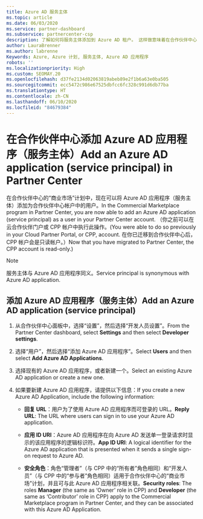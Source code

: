 ```yaml
---
title: Azure AD 服务主体
ms.topic: article
ms.date: 06/03/2020
ms.service: partner-dashboard
ms.subservice: partnercenter-csp
description: 了解如何将服务主体添加到 Azure AD 租户。 这样做意味着在合作伙伴中心添加 Azure AD 应用程序（服务主体）。
author: LauraBrenner
ms.author: labrenne
Keywords: Azure, Azure 计划, 服务主体, Azure AD 应用程序
robots: ''
ms.localizationpriority: High
ms.custom: SEOMAY.20
ms.openlocfilehash: d37fe2134d02063819abeb89e2f1b6a63e0ba505
ms.sourcegitcommit: ecc5472c986e67525dbfcc6fc328c991d6db77ba
ms.translationtype: HT
ms.contentlocale: zh-CN
ms.lasthandoff: 06/10/2020
ms.locfileid: "84679384"
---
```

# <a name="add-an-azure-ad-application-service-principal-in-partner-center"></a><span data-ttu-id="6493c-105">在合作伙伴中心添加 Azure AD 应用程序（服务主体）</span><span class="sxs-lookup"><span data-stu-id="6493c-105">Add an Azure AD application (service principal) in Partner Center</span></span>

<span data-ttu-id="6493c-106">在合作伙伴中心的“商业市场”计划中，现在可以将 Azure AD 应用程序（服务主体）添加为合作伙伴中心帐户中的用户。</span><span class="sxs-lookup"><span data-stu-id="6493c-106">In the Commercial Marketplace program in Partner Center, you are now able to add an Azure AD application (service principal) as a user in your Partner Center account.</span></span> <span data-ttu-id="6493c-107">（你之前可以在云合作伙伴门户或 CPP 帐户中执行此操作。</span><span class="sxs-lookup"><span data-stu-id="6493c-107">(You were able to do so previously in your Cloud Partner Portal, or CPP, account.</span></span> <span data-ttu-id="6493c-108">在你已迁移到合作伙伴中心后，CPP 帐户会是只读帐户。）</span><span class="sxs-lookup"><span data-stu-id="6493c-108">Now that you have migrated to Partner Center, the CPP account is read-only.)</span></span>
 
>[!Note] 
><span data-ttu-id="6493c-109">服务主体与 Azure AD 应用程序同义。</span><span class="sxs-lookup"><span data-stu-id="6493c-109">Service principal is synonymous with Azure AD application.</span></span>

## <a name="add-an-azure-ad-application-service-principal"></a><span data-ttu-id="6493c-110">添加 Azure AD 应用程序（服务主体）</span><span class="sxs-lookup"><span data-stu-id="6493c-110">Add an Azure AD application (service principal)</span></span>

1. <span data-ttu-id="6493c-111">从合作伙伴中心面板中，选择“设置”，然后选择“开发人员设置”。</span><span class="sxs-lookup"><span data-stu-id="6493c-111">From the Partner Center dashboard, select **Settings** and then select **Developer settings**.</span></span>

2. <span data-ttu-id="6493c-112">选择“用户”，然后选择“添加 Azure AD 应用程序”。</span><span class="sxs-lookup"><span data-stu-id="6493c-112">Select **Users** and then select **Add Azure AD Applications**.</span></span>

3. <span data-ttu-id="6493c-113">选择现有的 Azure AD 应用程序，或者新建一个。</span><span class="sxs-lookup"><span data-stu-id="6493c-113">Select an existing Azure AD application or create a new one.</span></span>

4. <span data-ttu-id="6493c-114">如果要新建 Azure AD 应用程序，请提供以下信息：</span><span class="sxs-lookup"><span data-stu-id="6493c-114">If you create a new Azure AD Application, include the following information:</span></span>  

   - <span data-ttu-id="6493c-115">**回复 URL**：用户为了使用 Azure AD 应用程序而可登录的 URL。</span><span class="sxs-lookup"><span data-stu-id="6493c-115">**Reply URL**: The URL where users can sign in to use your Azure AD application.</span></span>

   - <span data-ttu-id="6493c-116">**应用 ID URI**：Azure AD 应用程序在向 Azure AD 发送单一登录请求时显示的该应用程序的逻辑标识符。</span><span class="sxs-lookup"><span data-stu-id="6493c-116">**App ID URI**: A logical identifier for the Azure AD application that is presented when it sends a single sign-on request to Azure AD.</span></span>

   - <span data-ttu-id="6493c-117">**安全角色**：角色“管理者”（与 CPP 中的“所有者”角色相同）和“开发人员”（与 CPP 中的“参与者”角色相同）适用于合作伙伴中心的“商业市场”计划，并且可与此 Azure AD 应用程序相关联。</span><span class="sxs-lookup"><span data-stu-id="6493c-117">**Security roles**: The roles **Manager** (the same as  ‘Owner’ role in CPP) and **Developer** (the same as ‘Contributor’ role in CPP) apply to the Commercial Marketplace program in Partner Center, and they can be associated with this Azure AD Application.</span></span>  
